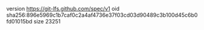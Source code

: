 version https://git-lfs.github.com/spec/v1
oid sha256:896e5969c1b7caf0c2a4af4736e37f03cd03d90489c3b100d45c6b0fd01015bd
size 23251
